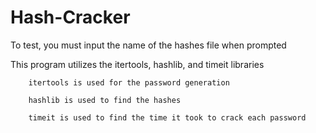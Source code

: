 # Hash-Cracker
 To test, you must input the name of the hashes file when prompted
    
 This program utilizes the itertools, hashlib, and timeit libraries
		
		itertools is used for the password generation
		
		hashlib is used to find the hashes
		
		timeit is used to find the time it took to crack each password

